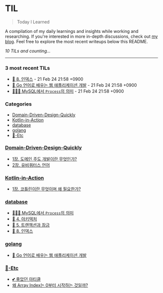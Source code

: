 # TIL
> Today I Learned

A compilation of my daily learnings and insights while working and researching.
If you're interested in more in-depth discussions, check out [my blog][1].
Feel free to explore the most recent writeups below this README.


_10 TILs and counting..._

---

### 3 most recent TILs

- [📖 8. 인덱스](database/real-mysql_8-인덱스.md) - 21 Feb 24 21:58 +0900
- [📖 Go 언어로 배우는 웹 애플리케이션 개발](golang/web-application-development-in-go-programming-language.md) - 21 Feb 24 21:58 +0900
- [👩🏻‍💻 MySQL에서 `Process`의 의미](database/MySQL에서-Process의-의미.md) - 21 Feb 24 21:58 +0900

### Categories

- [Domain-Driven-Design-Quickly](#domain-driven-design-quickly)
- [Kotlin-in-Action](#kotlin-in-action)
- [database](#database)
- [golang](#golang)
- [📌-Etc](#📌-etc)

### [Domain-Driven-Design-Quickly](#domain-driven-design-quickly)
- [1장. 도메인 주도 개발이란 무엇인가?](Domain-Driven-Design-Quickly/Chapter1-domain-driven-design.md)
- [2장. 유비쿼터스 언어](Domain-Driven-Design-Quickly/Chapter2-ubiquitous-language.md)

### [Kotlin-in-Action](#kotlin-in-action)
- [1장. 코틀린이란 무엇이며 왜 필요한가?](Kotlin-in-Action/1-코틀린이란-무엇이며-왜-필요한가.md)

### [database](#database)
- [👩🏻‍💻 MySQL에서 `Process`의 의미](database/MySQL에서-Process의-의미.md)
- [📖 4. 아키텍처](database/real-mysql_4-아키텍처.md)
- [📖 5. 트랜잭션과 잠금](database/real-mysql_5-트랜잭션과-잠금.md)
- [📖 8. 인덱스](database/real-mysql_8-인덱스.md)

### [golang](#golang)
- [📖 Go 언어로 배우는 웹 애플리케이션 개발](golang/web-application-development-in-go-programming-language.md)

### [📌-Etc](#📌-etc)
- [💕 좋았던 아티클](📌-Etc/Reference-articles.md)
- [왜 Array Index는 0부터 시작하는 것일까?](📌-Etc/Why-does-the-Array-Index-start-from-Zero.md)

[1]: https://new-pow.tistory.com

